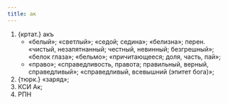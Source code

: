 ```yaml
---
title: ак
---
```


1. {кртат.} акъ
    * «белый»; «светлый»; «седой; седина»; «белизна»; перен. «чистый, незапятнанный; честный, невинный; безгрешный»; «белок глаза»; «бельмо»; «причитающееся; доля, часть, пай»;
    * «право»; «справедливость, правота; правильный, верный, справедливый»; «справедливый, всевышний (эпитет бога)»;
2. {тюрк.} «заряд»;
3. КСИ Ак;
4. РПН
